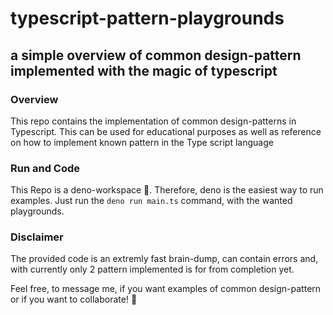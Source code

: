# typescript-pattern-playgrounds
## a simple overview of common design-pattern implemented with the magic of typescript

### Overview
This repo contains the implementation of common design-patterns in Typescript. This can be used for educational purposes as well as reference on how to implement known pattern in the Type script language

### Run and Code
This Repo is a deno-workspace 🦕. Therefore, deno is the easiest way to run examples.
Just run the `deno run main.ts` command, with the wanted playgrounds.

### Disclaimer
The provided code is an extremly fast brain-dump, can contain errors and, with currently only 2 pattern implemented is for from completion yet.


Feel free, to message me, if you want examples of common design-pattern or if you want to collaborate! 🎉
